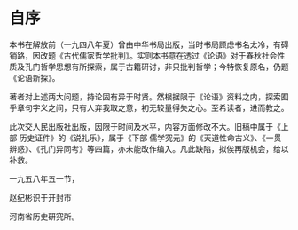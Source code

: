 # 自序

本书在解放前（一九四八年夏）曾由中华书局出版，当时书局顾虑书名太冷，有碍销路，因改题《古代儒家哲学批判》。实则本书意在透过《论语》对于春秋社会性质及孔门哲学思想有所探索，属于古籍研讨，非只批判哲学；今特恢复原名，仍题《论语新探》。

著者对上述两大问题，持论固有异于时贤。然根据限于《论语》资料之内，探索囿乎章句字义之间，只有人弃我取之意，初无较量得失之心。至希读者，进而教之。

此次交人民出版社出版，因限于时间及水平，内容方面修改不大。旧稿中属于《上部 历史证件》的《说礼乐》，属于《下部 儒学究元》的《天道性命古义》、《一贯辨惑》、《孔门异同考》等四篇，亦未能改作编入。凡此缺陷，拟俟再版机会，给以补救。

一九五八年五一节，

赵纪彬识于开封市

河南省历史研究所。